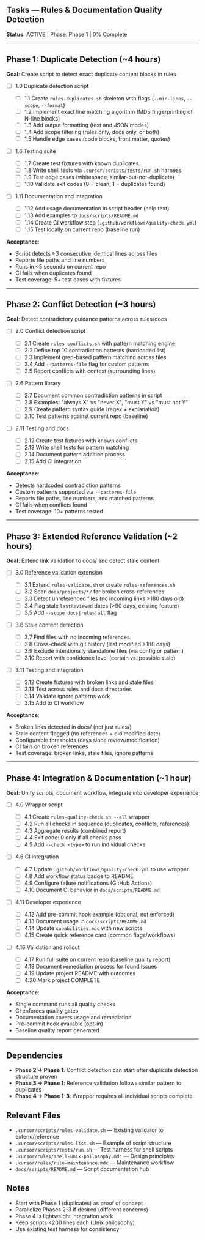 ## Tasks — Rules & Documentation Quality Detection

**Status**: ACTIVE | Phase: Phase 1 | 0% Complete

---

## Phase 1: Duplicate Detection (~4 hours)

**Goal**: Create script to detect exact duplicate content blocks in rules

- [ ] 1.0 Duplicate detection script

  - [ ] 1.1 Create `rules-duplicates.sh` skeleton with flags (`--min-lines`, `--scope`, `--format`)
  - [ ] 1.2 Implement exact line matching algorithm (MD5 fingerprinting of N-line blocks)
  - [ ] 1.3 Add output formatting (text and JSON modes)
  - [ ] 1.4 Add scope filtering (rules only, docs only, or both)
  - [ ] 1.5 Handle edge cases (code blocks, front matter, quotes)

- [ ] 1.6 Testing suite

  - [ ] 1.7 Create test fixtures with known duplicates
  - [ ] 1.8 Write shell tests via `.cursor/scripts/tests/run.sh` harness
  - [ ] 1.9 Test edge cases (whitespace, similar-but-not-duplicate)
  - [ ] 1.10 Validate exit codes (0 = clean, 1 = duplicates found)

- [ ] 1.11 Documentation and integration
  - [ ] 1.12 Add usage documentation in script header (help text)
  - [ ] 1.13 Add examples to `docs/scripts/README.md`
  - [ ] 1.14 Create CI workflow step (`.github/workflows/quality-check.yml`)
  - [ ] 1.15 Test locally on current repo (baseline run)

**Acceptance**:

- Script detects ≥3 consecutive identical lines across files
- Reports file paths and line numbers
- Runs in <5 seconds on current repo
- CI fails when duplicates found
- Test coverage: 5+ test cases with fixtures

---

## Phase 2: Conflict Detection (~3 hours)

**Goal**: Detect contradictory guidance patterns across rules/docs

- [ ] 2.0 Conflict detection script

  - [ ] 2.1 Create `rules-conflicts.sh` with pattern matching engine
  - [ ] 2.2 Define top 10 contradiction patterns (hardcoded list)
  - [ ] 2.3 Implement grep-based pattern matching across files
  - [ ] 2.4 Add `--patterns-file` flag for custom patterns
  - [ ] 2.5 Report conflicts with context (surrounding lines)

- [ ] 2.6 Pattern library

  - [ ] 2.7 Document common contradiction patterns in script
  - [ ] 2.8 Examples: "always X" vs "never X", "must Y" vs "must not Y"
  - [ ] 2.9 Create pattern syntax guide (regex + explanation)
  - [ ] 2.10 Test patterns against current repo (baseline)

- [ ] 2.11 Testing and docs
  - [ ] 2.12 Create test fixtures with known conflicts
  - [ ] 2.13 Write shell tests for pattern matching
  - [ ] 2.14 Document pattern addition process
  - [ ] 2.15 Add CI integration

**Acceptance**:

- Detects hardcoded contradiction patterns
- Custom patterns supported via `--patterns-file`
- Reports file paths, line numbers, and matched patterns
- CI fails when conflicts found
- Test coverage: 10+ patterns tested

---

## Phase 3: Extended Reference Validation (~2 hours)

**Goal**: Extend link validation to docs/ and detect stale content

- [ ] 3.0 Reference validation extension

  - [ ] 3.1 Extend `rules-validate.sh` or create `rules-references.sh`
  - [ ] 3.2 Scan `docs/projects/*/` for broken cross-references
  - [ ] 3.3 Detect unreferenced files (no incoming links >180 days old)
  - [ ] 3.4 Flag stale `lastReviewed` dates (>90 days, existing feature)
  - [ ] 3.5 Add `--scope docs|rules|all` flag

- [ ] 3.6 Stale content detection

  - [ ] 3.7 Find files with no incoming references
  - [ ] 3.8 Cross-check with git history (last modified >180 days)
  - [ ] 3.9 Exclude intentionally standalone files (via config or pattern)
  - [ ] 3.10 Report with confidence level (certain vs. possible stale)

- [ ] 3.11 Testing and integration
  - [ ] 3.12 Create fixtures with broken links and stale files
  - [ ] 3.13 Test across rules and docs directories
  - [ ] 3.14 Validate ignore patterns work
  - [ ] 3.15 Add to CI workflow

**Acceptance**:

- Broken links detected in docs/ (not just rules/)
- Stale content flagged (no references + old modified date)
- Configurable thresholds (days since review/modification)
- CI fails on broken references
- Test coverage: broken links, stale files, ignore patterns

---

## Phase 4: Integration & Documentation (~1 hour)

**Goal**: Unify scripts, document workflow, integrate into developer experience

- [ ] 4.0 Wrapper script

  - [ ] 4.1 Create `rules-quality-check.sh --all` wrapper
  - [ ] 4.2 Run all checks in sequence (duplicates, conflicts, references)
  - [ ] 4.3 Aggregate results (combined report)
  - [ ] 4.4 Exit code: 0 only if all checks pass
  - [ ] 4.5 Add `--check <type>` to run individual checks

- [ ] 4.6 CI integration

  - [ ] 4.7 Update `.github/workflows/quality-check.yml` to use wrapper
  - [ ] 4.8 Add workflow status badge to README
  - [ ] 4.9 Configure failure notifications (GitHub Actions)
  - [ ] 4.10 Document CI behavior in `docs/scripts/README.md`

- [ ] 4.11 Developer experience

  - [ ] 4.12 Add pre-commit hook example (optional, not enforced)
  - [ ] 4.13 Document usage in `docs/scripts/README.md`
  - [ ] 4.14 Update `capabilities.mdc` with new scripts
  - [ ] 4.15 Create quick reference card (common flags/workflows)

- [ ] 4.16 Validation and rollout
  - [ ] 4.17 Run full suite on current repo (baseline quality report)
  - [ ] 4.18 Document remediation process for found issues
  - [ ] 4.19 Update project README with outcomes
  - [ ] 4.20 Mark project COMPLETE

**Acceptance**:

- Single command runs all quality checks
- CI enforces quality gates
- Documentation covers usage and remediation
- Pre-commit hook available (opt-in)
- Baseline quality report generated

---

## Dependencies

- **Phase 2 → Phase 1**: Conflict detection can start after duplicate detection structure proven
- **Phase 3 → Phase 1**: Reference validation follows similar pattern to duplicates
- **Phase 4 → Phase 1-3**: Wrapper requires all individual scripts complete

## Relevant Files

- `.cursor/scripts/rules-validate.sh` — Existing validator to extend/reference
- `.cursor/scripts/rules-list.sh` — Example of script structure
- `.cursor/scripts/tests/run.sh` — Test harness for shell scripts
- `.cursor/rules/shell-unix-philosophy.mdc` — Design principles
- `.cursor/rules/rule-maintenance.mdc` — Maintenance workflow
- `docs/scripts/README.md` — Script documentation hub

## Notes

- Start with Phase 1 (duplicates) as proof of concept
- Parallelize Phases 2-3 if desired (different concerns)
- Phase 4 is lightweight integration work
- Keep scripts <200 lines each (Unix philosophy)
- Use existing test harness for consistency
